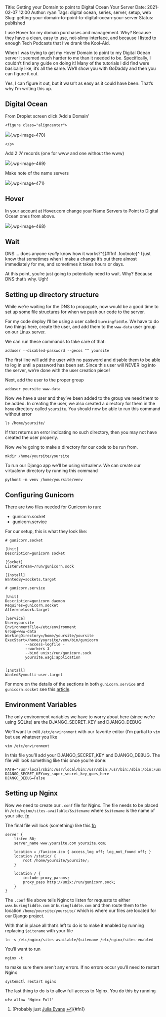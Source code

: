 Title: Getting your Domain to point to Digital Ocean Your Server
Date: 2021-02-07 12:00
Author: ryan
Tags: digital ocean, series, server, setup, web
Slug: getting-your-domain-to-point-to-digital-ocean-your-server
Status: published

I use Hover for my domain purchases and management. Why? Because they have a clean, easy to use, not-slimy interface, and because I listed to enough Tech Podcasts that I’ve drank the Kool-Aid.

When I was trying to get my Hover Domain to point to my Digital Ocean server it seemed much harder to me than it needed to be. Specifically, I couldn’t find any guide on doing it! Many of the tutorials I did find were basically like, it’s all the same. We’ll show you with GoDaddy and then you can figure it out.

Yes, I can figure it out, but it wasn’t as easy as it could have been. That’s why I’m writing this up.

## Digital Ocean

From Droplet screen click ‘Add a Domain’

```{=html}
<figure class="aligncenter">
```
![](/images/uploads/2021/02/DraggedImage.png){.wp-image-470}

```{=html}
</p>
```
Add 2 ‘A’ records (one for www and one without the www)

![](/images/uploads/2021/02/DraggedImage-1.png){.wp-image-469}

Make note of the name servers

![](/images/uploads/2021/02/DraggedImage-2.png){.wp-image-471}

## Hover

In your account at Hover.com change your Name Servers to Point to Digital Ocean ones from above.

![](/images/uploads/2021/02/DraggedImage-3.png){.wp-image-468}

## Wait

DNS … does anyone *really* know how it works?^[1](#fn1){#ffn1 .footnote}^ I just know that sometimes when I make a change it’s out there almost immediately for me, and sometimes it takes hours or days.

At this point, you’re just going to potentially need to wait. Why? Because DNS that’s why. Ugh!

## Setting up directory structure

While we’re waiting for the DNS to propagate, now would be a good time to set up some file structures for when we push our code to the server.

For my code deploy I’ll be using a user called `burningfiddle`. We have to do two things here, create the user, and add them to the `www-data` user group on our Linux server.

We can run these commands to take care of that:

``` {.wp-block-code}
adduser --disabled-password --gecos "" yoursite
```

The first line will add the user with no password and disable them to be able to log in until a password has been set. Since this user will NEVER log into the server, we’re done with the user creation piece!

Next, add the user to the proper group

``` {.wp-block-code}
adduser yoursite www-data
```

Now we have a user and they’ve been added to the group we need them to be added. In creating the user, we also created a directory for them in the `home` directory called `yoursite`. You should now be able to run this command without error

``` {.wp-block-code}
ls /home/yoursite/
```

If that returns an error indicating no such directory, then you may not have created the user properly.

Now we’re going to make a directory for our code to be run from.

``` {.wp-block-code}
mkdir /home/yoursite/yoursite
```

To run our Django app we’ll be using virtualenv. We can create our virtualenv directory by running this command

``` {.wp-block-code}
python3 -m venv /home/yoursite/venv
```

## Configuring Gunicorn

There are two files needed for Gunicorn to run:

-   gunicorn.socket
-   gunicorn.service  

For our setup, this is what they look like:

``` {.wp-block-code}
# gunicorn.socket

[Unit]
Description=gunicorn socket

[Socket]
ListenStream=/run/gunicorn.sock

[Install]
WantedBy=sockets.target
```

``` {.wp-block-code}
# gunicorn.service

[Unit]
Description=gunicorn daemon
Requires=gunicorn.socket
After=network.target

[Service]
User=yoursite
EnvironmentFile=/etc/environment
Group=www-data
WorkingDirectory=/home/yoursite/yoursite
ExecStart=/home/yoursite/venv/bin/gunicorn   
         --access-logfile -   
         --workers 3   
         --bind unix:/run/gunicorn.sock   
         yoursite.wsgi:application


[Install]
WantedBy=multi-user.target
```

For more on the details of the sections in both `gunicorn.service` and `gunicorn.socket` see this [article](https://www.digitalocean.com/community/tutorials/understanding-systemd-units-and-unit-files "Understanding systemd units and unit files").

## Environment Variables

The only environment variables we have to worry about here (since we’re using SQLite) are the DJANGO_SECRET_KEY and DJANGO_DEBUG

We’ll want to edit `/etc/environment` with our favorite editor (I’m partial to `vim` but use whatever you like

``` {.wp-block-code}
vim /etc/environment
```

In this file you’ll add your DJANGO_SECRET_KEY and DJANGO_DEBUG. The file will look something like this once you’re done:

``` {.wp-block-code}
PATH="/usr/local/sbin:/usr/local/bin:/usr/sbin:/usr/bin:/sbin:/bin:/usr/games:/usr/local/games"
DJANGO_SECRET_KEY=my_super_secret_key_goes_here
DJANGO_DEBUG=False
```

## Setting up Nginx

Now we need to create our `.conf` file for Nginx. The file needs to be placed in `/etc/nginx/sites-available/$sitename` where `$sitename` is the name of your site. [fn](# "In my case I'm leaving off the tld but you could just as easily name it with the tld")

The final file will look (something) like this [fn](# "Note that my site is called yoursite in this example")

``` {.wp-block-code}
server {
    listen 80;
    server_name www.yoursite.com yoursite.com;

    location = /favicon.ico { access_log off; log_not_found off; }
    location /static/ {
        root /home/yoursite/yoursite/;
    }

    location / {
        include proxy_params;
        proxy_pass http://unix:/run/gunicorn.sock;
    }
}
```

The `.conf` file above tells Nginx to listen for requests to either `www.buringfiddle.com` or `buringfiddle.com` and then route them to the location `/home/yoursite/yoursite/` which is where our files are located for our Django project.

With that in place all that’s left to do is to make it enabled by running replacing `$sitename` with your file

``` {.wp-block-code}
ln -s /etc/nginx/sites-available/$sitename /etc/nginx/sites-enabled
```

You’ll want to run

``` {.wp-block-code}
nginx -t
```

to make sure there aren’t any errors. If no errors occur you’ll need to restart Nginx

``` {.wp-block-code}
systemctl restart nginx
```

The last thing to do is to allow full access to Nginx. You do this by running

``` {.wp-block-code}
ufw allow 'Nginx Full'
```

1.  [Probably just [Julia Evans](https://jvns.ca/blog/how-updating-dns-works/) [↩](#ffn1)]{#fn1}
